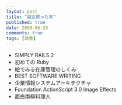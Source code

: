 ```yaml
---
layout: post
title: "最近買った本"
published: true
date: 2009-06-28
comments: true
tags: [読書]
---
```


- SIMPLY RAILS 2
- 初めての Ruby
- 絵でみる在庫管理のしくみ
- BEST SOFTWARE WRITING
- 企業情報システムアーキテクチャ
- Foundation ActionScript 3.0 Image Effects
- 面白南極料理人
